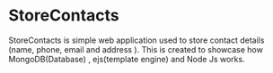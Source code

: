 # StoreContacts
StoreContacts is simple web application used to store contact details (name, phone, email and address ). This is created to showcase how MongoDB(Database) , ejs(template engine) and Node Js works.
